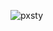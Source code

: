 ![pxsty](https://cdn.discordapp.com/attachments/1035948989536796743/1035997231985197136/banner.png)
